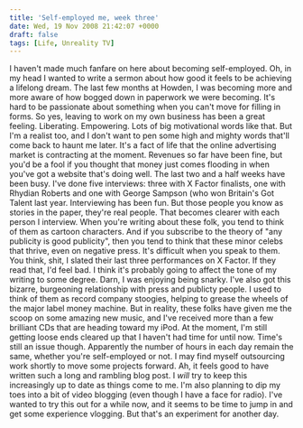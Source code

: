 ```yaml
---
title: 'Self-employed me, week three'
date: Wed, 19 Nov 2008 21:42:07 +0000
draft: false
tags: [Life, Unreality TV]
---
```


I haven't made much fanfare on here about becoming self-employed. Oh, in my head I wanted to write a sermon about how good it feels to be achieving a lifelong dream. The last few months at Howden, I was becoming more and more aware of how bogged down in paperwork we were becoming. It's hard to be passionate about something when you can't move for filling in forms. So yes, leaving to work on my own business has been a great feeling. Liberating. Empowering. Lots of big motivational words like that. But I'm a realist too, and I don't want to pen some high and mighty words that'll come back to haunt me later. It's a fact of life that the online advertising market is contracting at the moment. Revenues so far have been fine, but you'd be a fool if you thought that money just comes flooding in when you've got a website that's doing well. The last two and a half weeks have been busy. I've done five interviews: three with X Factor finalists, one with Rhydian Roberts and one with George Sampson (who won Britain's Got Talent last year. Interviewing has been fun. But those people you know as stories in the paper, they're real people. That becomes clearer with each person I interview. When you're writing about these folk, you tend to think of them as cartoon characters. And if you subscribe to the theory of "any publicity is good publicity", then you tend to think that these minor celebs that thrive, even on negative press. It's difficult when you speak to them. You think, shit, I slated their last three performances on X Factor. If they read that, I'd feel bad. I think it's probably going to affect the tone of my writing to some degree. Darn, I was enjoying being snarky. I've also got this bizarre, burgeoning relationship with press and publicty people. I used to think of them as record company stoogies, helping to grease the wheels of the major label money machine. But in reality, these folks have given me the scoop on some amazing new music, and I've received more than a few brilliant CDs that are heading toward my iPod. At the moment, I'm still getting loose ends cleared up that I haven't had time for until now. Time's still an issue though. Apparently the number of hours in each day remain the same, whether you're self-employed or not. I may find myself outsourcing work shortly to move some projects forward. Ah, it feels good to have written such a long and rambling blog post. I _will_ try to keep this increasingly up to date as things come to me. I'm also planning to dip my toes into a bit of video blogging (even though I have a face for radio). I've wanted to try this out for a while now, and it seems to be time to jump in and get some experience vlogging. But that's an experiment for another day.